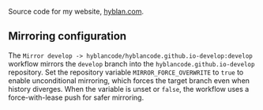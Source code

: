 Source code for my website, [hyblan.com](https://hyblan.com/).

## Mirroring configuration

The `Mirror develop -> hyblancode/hyblancode.github.io-develop:develop` workflow mirrors the `develop` branch into the `hyblancode.github.io-develop` repository. Set the repository variable `MIRROR_FORCE_OVERWRITE` to `true` to enable unconditional mirroring, which forces the target branch even when history diverges. When the variable is unset or `false`, the workflow uses a force-with-lease push for safer mirroring.

